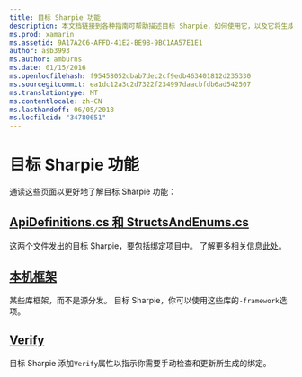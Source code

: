 ```yaml
---
title: 目标 Sharpie 功能
description: 本文档链接到各种指南可帮助描述目标 Sharpie，如何使用它，以及它将生成的输出。
ms.prod: xamarin
ms.assetid: 9A17A2C6-AFFD-41E2-BE9B-9BC1AA57E1E1
author: asb3993
ms.author: amburns
ms.date: 01/15/2016
ms.openlocfilehash: f95458052dbab7dec2cf9edb463401812d235330
ms.sourcegitcommit: ea1dc12a3c2d7322f234997daacbfdb6ad542507
ms.translationtype: MT
ms.contentlocale: zh-CN
ms.lasthandoff: 06/05/2018
ms.locfileid: "34780651"
---
```

# <a name="objective-sharpie-features"></a>目标 Sharpie 功能

通读这些页面以更好地了解目标 Sharpie 功能：

## <a name="apidefinitionscs--structsandenumscsapidefinitions-structsandenumsmd"></a>[**ApiDefinitions.cs 和 StructsAndEnums.cs**](apidefinitions-structsandenums.md)

这两个文件发出的目标 Sharpie，要包括绑定项目中。 了解更多相关信息[此处](apidefinitions-structsandenums.md)。

## <a name="native-frameworksnative-frameworksmd"></a>[**本机框架**](native-frameworks.md)

某些库框架，而不是源分发。
目标 Sharpie，你可以使用这些库的`-framework`选项。

## <a name="verifyverifymd"></a>[**Verify**](verify.md)

目标 Sharpie 添加`Verify`属性以指示你需要手动检查和更新所生成的绑定。 


